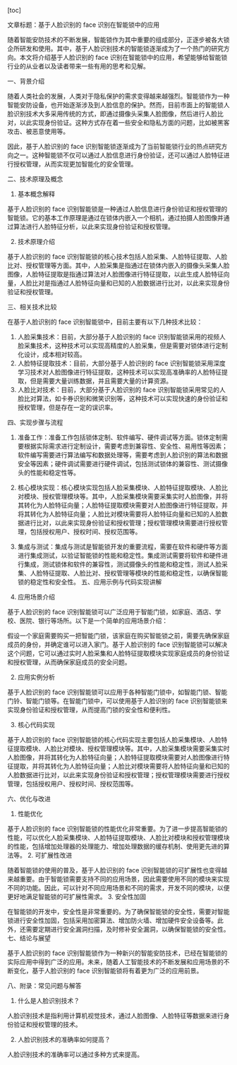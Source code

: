 
[toc]                    
                
                
文章标题：基于人脸识别的 face 识别在智能锁中的应用

随着智能安防技术的不断发展，智能锁作为其中重要的组成部分，正逐步被各大锁企所研发和使用。其中，基于人脸识别技术的智能锁逐渐成为了一个热门的研究方向。本文将介绍基于人脸识别的 face 识别在智能锁中的应用，希望能够给智能锁行业的从业者以及读者带来一些有用的思考和见解。

一、背景介绍

随着人类社会的发展，人类对于隐私保护的需求变得越来越强烈。智能锁作为一种智能安防设备，也开始逐渐涉及到人脸信息的保护。然而，目前市面上的智能锁人脸识别技术大多采用传统的方式，即通过摄像头采集人脸图像，然后进行人脸比对，以此实现身份验证。这种方式存在着一些安全和隐私方面的问题，比如被黑客攻击、被恶意使用等。

因此，基于人脸识别的 face 识别智能锁逐渐成为了当前智能锁行业的热点研究方向之一。这种智能锁不仅可以通过人脸信息进行身份验证，还可以通过人脸特征进行授权管理，从而实现更加智能化的安全管理。

二、技术原理及概念

1. 基本概念解释

基于人脸识别的 face 识别智能锁是一种通过人脸信息进行身份验证和授权管理的智能锁。它的基本工作原理是通过在锁体内嵌入一个相机，通过拍摄人脸图像并通过算法进行人脸特征分析，以此来实现身份验证和授权管理。

2. 技术原理介绍

基于人脸识别的 face 识别智能锁的核心技术包括人脸采集、人脸特征提取、人脸比对、授权管理等方面。其中，人脸采集是指通过在锁体内嵌入的摄像头采集人脸图像，人脸特征提取是指通过算法对人脸图像进行特征提取，以此生成人脸特征向量，人脸比对是指通过人脸特征向量和已知的人脸数据进行比对，以此来实现身份验证和授权管理。

三、相关技术比较

在基于人脸识别的 face 识别智能锁中，目前主要有以下几种技术比较：

1. 人脸采集技术：目前，大部分基于人脸识别的 face 识别智能锁采用的视频人脸采集技术，这种技术可以实现高精度的人脸采集，但是需要对锁体进行定制化设计，成本相对较高。
2. 人脸特征提取技术：目前，大部分基于人脸识别的 face 识别智能锁采用深度学习技术对人脸图像进行特征提取，这种技术可以实现高准确率的人脸特征提取，但是需要大量训练数据，并且需要大量的计算资源。
3. 人脸比对技术：目前，大部分基于人脸识别的 face 识别智能锁采用常见的人脸比对算法，如卡券识别和微笑识别等，这种技术可以实现快速的身份验证和授权管理，但是存在一定的误识率。

四、实现步骤与流程

1. 准备工作：准备工作包括锁体定制、软件编写、硬件调试等方面。锁体定制需要根据实际需求进行定制设计，需要考虑到兼容性、安全性、易用性等因素；软件编写需要进行算法编写和数据处理等，需要考虑到人脸识别的算法和数据安全等因素；硬件调试需要进行硬件调试，包括测试锁体的兼容性、测试摄像头的性能和稳定性等。
2. 核心模块实现：核心模块实现包括人脸采集模块、人脸特征提取模块、人脸比对模块、授权管理模块等。其中，人脸采集模块需要采集实时人脸图像，并将其转化为人脸特征向量；人脸特征提取模块需要对人脸图像进行特征提取，并将其转化为人脸特征向量；人脸比对模块需要将人脸特征向量和已知的人脸数据进行比对，以此来实现身份验证和授权管理；授权管理模块需要进行授权管理，包括授权用户、授权时间、授权范围等。
3. 集成与测试：集成与测试是智能锁开发的重要流程，需要在软件和硬件等方面进行集成测试，以验证智能锁的性能和稳定性。集成测试需要将软件和硬件进行集成，测试锁体和软件的兼容性，测试摄像头的性能和稳定性，测试人脸采集、人脸特征提取、人脸比对、授权管理等模块的性能和稳定性，以确保智能锁的稳定性和安全性。
五、应用示例与代码实现讲解

1. 应用场景介绍

基于人脸识别的 face 识别智能锁可以广泛应用于智能门锁，如家庭、酒店、学校、医院、银行等场所。以下是一个简单的应用场景介绍：

假设一个家庭需要购买一把智能门锁，该家庭在购买智能锁之前，需要先确保家庭成员的身份，并确定谁可以进入家门。基于人脸识别的 face 识别智能锁可以解决这个问题，它可以通过实时人脸采集和人脸特征提取模块实现家庭成员的身份验证和授权管理，从而确保家庭成员的安全问题。

2. 应用实例分析

基于人脸识别的 face 识别智能锁可以应用于各种智能门锁中，如智能门锁、智能门铃、智能门锁等。在智能门锁中，可以使用基于人脸识别的 face 识别智能锁来实现身份验证和授权管理，从而提高门锁的安全性和便利性。

3. 核心代码实现

基于人脸识别的 face 识别智能锁的核心代码实现主要包括人脸采集模块、人脸特征提取模块、人脸比对模块、授权管理模块等。其中，人脸采集模块需要采集实时人脸图像，并将其转化为人脸特征向量；人脸特征提取模块需要对人脸图像进行特征提取，并将其转化为人脸特征向量；人脸比对模块需要将人脸特征向量和已知的人脸数据进行比对，以此来实现身份验证和授权管理；授权管理模块需要进行授权管理，包括授权用户、授权时间、授权范围等。

六、优化与改进

1. 性能优化

基于人脸识别的 face 识别智能锁的性能优化非常重要。为了进一步提高智能锁的性能，可以优化人脸采集模块、人脸特征提取模块、人脸比对模块和授权管理模块的性能，包括增加处理器的处理能力、增加处理数据的缓存机制、使用更先进的算法等。
2. 可扩展性改进

随着智能锁的使用的普及，基于人脸识别的 face 识别智能锁的可扩展性也变得越来越重要。由于智能锁需要支持不同的应用场景，因此需要使用不同的模块来实现不同的功能。因此，可以针对不同应用场景和不同的需求，开发不同的模块，以便更好地满足智能锁的可扩展性需求。
3. 安全性加固

在智能锁的开发中，安全性是非常重要的。为了确保智能锁的安全性，需要对智能锁进行安全性加固，包括采用加密算法、增加防火墙、增加硬件安全设备等。此外，还需要定期进行安全漏洞扫描，及时修补安全漏洞，以确保智能锁的安全性。
七、结论与展望

基于人脸识别的 face 识别智能锁作为一种新兴的智能安防技术，已经在智能锁的实际应用中得到广泛的应用。未来，随着人工智能技术的不断发展和应用场景的不断变化，基于人脸识别的 face 识别智能锁将有着更为广泛的应用前景。

八、附录：常见问题与解答

1. 什么是人脸识别技术？

人脸识别技术是指利用计算机视觉技术，通过人脸图像、人脸特征等数据来进行身份验证和授权管理的技术。

2. 人脸识别技术的准确率如何提高？

人脸识别技术的准确率可以通过多种方式来提高。


